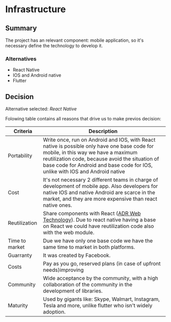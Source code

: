 # Infrastructure

## Summary

The project has an relevant component: mobile application, so it's necessary define the technology to develop it.

### Alternatives

- React Native
- IOS and Android native
- Flutter

## Decision 

Alternative selected: *React Native*


Folowing table contains all reasons that drive us to make previos decision:

| Criteria                 | Description                                                    
| --------------------     | ----------------------------------------------------------------------------------------------------- | 
| Portability 			   | Write once, run on Android and IOS, with React native is possible only have one base code for mobile, in this way we have a maximum reutilization code, because avoid the situation of base code for Android and base code for IOS, unlike with IOS and Android native              												                                           |
| Cost                     | It's not necessary 2 different teams in charge of development of mobile app. Also developers for native IOS and native Android are scarce in the market, and they are more expensive than react native ones.								| 
| Reutilization 		   | Share components with React ([ADR Web Technology](./adr-web-technology)). Due to react native having a base on React we could have reutilization code also with the web module.      													   |
| Time to market           | Due we have only one base code we have the same time to market in both platforms.					   |
| Guarranty                | It was created by Facebook.                                    									   |
| Costs                    | Pay as you go, reserved plans (in case of upfront needs)improving                                     |
| Community                |  Wide acceptance by the community, with a high collaboration of the community in the development of libraries.                             																							|
| Maturity				   | Used by gigants like: Skype, Walmart, Instagram, Tesla and more, unlike flutter who isn't widely adoption.  				   															   								             | 
